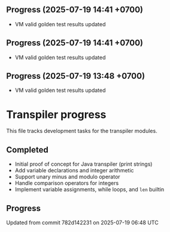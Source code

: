 ## Progress (2025-07-19 14:41 +0700)
- VM valid golden test results updated

## Progress (2025-07-19 14:41 +0700)
- VM valid golden test results updated

## Progress (2025-07-19 13:48 +0700)
- VM valid golden test results updated

# Transpiler progress

This file tracks development tasks for the transpiler modules.

## Completed

- Initial proof of concept for Java transpiler (print strings)
- Add variable declarations and integer arithmetic
- Support unary minus and modulo operator
- Handle comparison operators for integers
- Implement variable assignments, while loops, and `len` builtin

## Progress

Updated from commit 782d142231 on 2025-07-19 06:48 UTC
